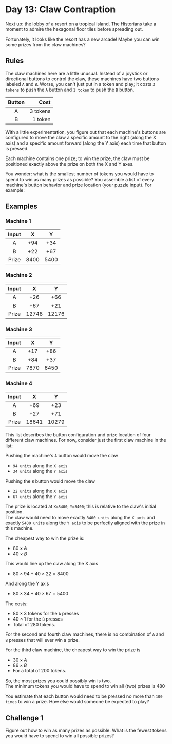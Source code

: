 # Day 13: Claw Contraption

Next up: the lobby of a resort on a tropical island. The Historians take a moment to admire the hexagonal floor tiles before spreading out.

Fortunately, it looks like the resort has a new arcade! Maybe you can win some prizes from the claw machines?

## Rules

The claw machines here are a little unusual. Instead of a joystick or directional buttons to control the claw, these machines have two buttons labeled `A` and `B`. Worse, you can't just put in a token and play; it costs `3 tokens` to push the `A` button and `1 token` to push the `B` button.

| Button | Cost |
|:------:|-----:|
| A | 3 tokens |
| B | 1 token |

With a little experimentation, you figure out that each machine's buttons are configured to move the claw a specific amount to the right (along the X axis) and a specific amount forward (along the Y axis) each time that button is pressed.

Each machine contains one prize; to win the prize, the claw must be positioned exactly above the prize on both the X and Y axes.

You wonder: what is the smallest number of tokens you would have to spend to win as many prizes as possible? You assemble a list of every machine's button behavior and prize location (your puzzle input). For example:

## Examples

### Machine 1

| Input | X | Y |
|:------:|:-:|:-:|
| A | +94 | +34 |
| B | +22 | +67 |
| Prize | 8400 | 5400 |

### Machine 2

| Input | X | Y |
|:------:|:-:|:-:|
| A | +26 | +66 |
 B | +67 | +21 |
| Prize | 12748 | 12176 |

### Machine 3

| Input | X | Y |
|:------:|:-:|:-:|
| A | +17 | +86 |
| B | +84 | +37 |
| Prize | 7870 | 6450 |

### Machine 4

| Input | X | Y |
|:------:|:-:|:-:|
| A | +69 | +23 |
| B | +27 | +71 |
| Prize | 18641 | 10279 |

This list describes the button configuration and prize location of four different claw machines.
For now, consider just the first claw machine in the list:

Pushing the machine's `A` button would move the claw
- `94 units` along the `X axis`
- `34 units` along the `Y axis`

Pushing the `B` button would move the claw
- `22 units` along the `X axis`
- `67 units` along the `Y axis`

The prize is located at `X=8400`, `Y=5400`; this is relative to the claw's initial position.  
The claw would need to move exactly `8400 units` along the `X axis` and exactly `5400 units` along the `Y axis` to be perfectly aligned with the prize in this machine.

The cheapest way to win the prize is:
- $80 \times A$
- $40 \times B$

This would line up the claw along the X axis
- $80 \times 94 + 40 \times 22 = 8400$

And along the Y axis
- $80 \times 34 + 40 \times 67 = 5400$

The costs: 
- $80 \times 3$ tokens for the `A` presses
- $40 \times 1$ for the `B` presses
- Total of $280$ tokens.

For the second and fourth claw machines, there is no combination of `A` and `B` presses that will ever win a prize.

For the third claw machine, the cheapest way to win the prize is
- $30 \times A$
- $86 \times B$
- For a total of $200$ tokens.

So, the most prizes you could possibly win is two.  
The minimum tokens you would have to spend to win all (two) prizes is $480$

You estimate that each button would need to be pressed no more than `100 times` to win a prize. How else would someone be expected to play?

## Challenge 1

Figure out how to win as many prizes as possible.
What is the fewest tokens you would have to spend to win all possible prizes?